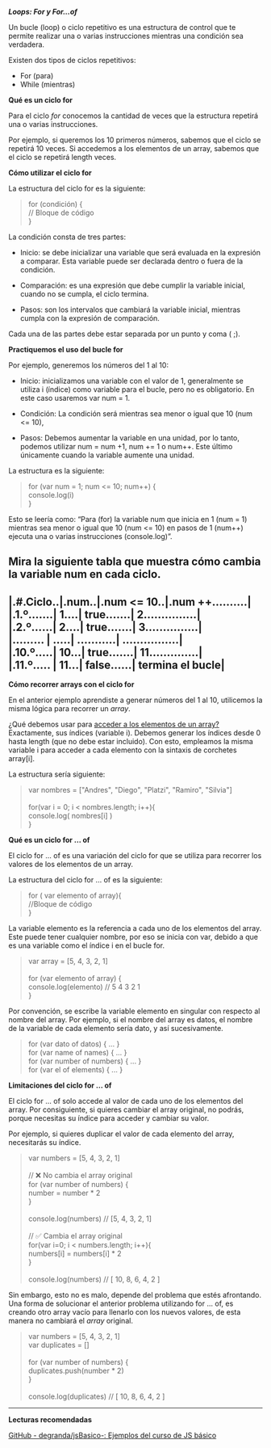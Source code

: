 ***Loops: For y For...of***

Un bucle (loop) o ciclo repetitivo es una estructura de control que te permite realizar una o varias instrucciones mientras una condición sea verdadera.

Existen dos tipos de ciclos repetitivos:

- For (para)
- While (mientras)

**Qué es un ciclo for**

Para el ciclo *for* conocemos la cantidad de veces que la estructura repetirá una o varias instrucciones.

Por ejemplo, si queremos los 10 primeros números, sabemos que el ciclo se repetirá 10 veces. Si accedemos a los elementos de un array, sabemos que el ciclo se repetirá length veces.

**Cómo utilizar el ciclo for**

La estructura del ciclo for es la siguiente:

>for (condición) { <br>
> // Bloque de código <br>
>} <br>

La condición consta de tres partes:

- Inicio: se debe inicializar una variable que será evaluada en la expresión a comparar. Esta variable puede ser declarada dentro o fuera de la condición.

- Comparación: es una expresión que debe cumplir la variable inicial, cuando no se cumpla, el ciclo termina.

- Pasos: son los intervalos que cambiará la variable inicial, mientras cumpla con la expresión de comparación.

Cada una de las partes debe estar separada por un punto y coma ( ;).

**Practiquemos el uso del bucle for**

Por ejemplo, generemos los números del 1 al 10:

- Inicio: inicializamos una variable con el valor de 1, generalmente se utiliza i (índice) como variable para el bucle, pero no es obligatorio. En este caso usaremos var num = 1.

- Condición: La condición será mientras sea menor o igual que 10 (num <= 10),
- Pasos: Debemos aumentar la variable en una unidad, por lo tanto, podemos utilizar num = num +1, num += 1 o num++. Este último únicamente cuando la variable aumente una unidad.

La estructura es la siguiente:

>for (var num = 1; num <= 10; num++) { <br>
> console.log(i) <br>
>} <br>

Esto se leería como: “Para (for) la variable num que inicia en 1 (num = 1) mientras sea menor o igual que 10 (num <= 10) en pasos de 1 (num++) ejecuta una o varias instrucciones (console.log)”.

Mira la siguiente tabla que muestra cómo cambia la variable num en cada ciclo.
---------------------------------------------------------------------

|.#.Ciclo..|.num..|.num <= 10..|.num ++..........|<br>
|.1.º.......| 1....| true.......| 2...............|<br>
|.2.º......| 2....| true.......| 3...............|<br>
|......... | .....| ...........| ................|<br>
|.10.º.....| 10...| true.......| 11..............|<br>
|.11.º..... | 11...| false......| termina el bucle|<br>
---------------------------------------------------------------------


**Cómo recorrer arrays con el ciclo for**

En el anterior ejemplo aprendiste a generar números del 1 al 10, utilicemos la misma lógica para recorrer un *array*.

¿Qué debemos usar para [acceder a los elementos de un array?](https://platzi.com/clases/1814-basico-javascript/26303-arrays/) Exactamente, sus índices (variable i). Debemos generar los índices desde 0 hasta length (que no debe estar incluido). Con esto, empleamos la misma variable i para acceder a cada elemento con la sintaxis de corchetes array[i].

La estructura sería siguiente:

>var nombres = ["Andres", "Diego", "Platzi", "Ramiro", "Silvia"] <br>
> <br>
>for(var i = 0; i < nombres.length; i++){ <br>
> console.log( nombres[i] ) <br>
>} <br>

**Qué es un ciclo for … of**

El ciclo for ... of es una variación del ciclo for que se utiliza para recorrer los valores de los elementos de un array.

La estructura del ciclo for ... of es la siguiente:

>for ( var elemento of array){ <br>
>    //Bloque de código <br>
>} <br>

La variable elemento es la referencia a cada uno de los elementos del array. Este puede tener cualquier nombre, por eso se inicia con var, debido a que es una variable como el índice i en el bucle for.

>var array = [5, 4, 3, 2, 1] <br>
> <br>
>for (var elemento of array) { <br>
> console.log(elemento) // 5 4 3 2 1 <br>
>} <br>

Por convención, se escribe la variable elemento en singular con respecto al nombre del array. Por ejemplo, si el nombre del array es datos, el nombre de la variable de cada elemento sería dato, y así sucesivamente.

>for (var dato of datos) { ... } <br> 
>for (var name of names) { ... } <br>
>for (var number of numbers) { ... } <br>
>for (var el of elements) { ... } <br>

**Limitaciones del ciclo for … of**

El ciclo for ... of solo accede al valor de cada uno de los elementos del array. Por consiguiente, si quieres cambiar el array original, no podrás, porque necesitas su índice para acceder y cambiar su valor.

Por ejemplo, si quieres duplicar el valor de cada elemento del array, necesitarás su índice.

>var numbers = [5, 4, 3, 2, 1] <br>
> <br>
>// ❌ No cambia el array original <br>
>for (var number of numbers) { <br>
> number = number * 2 <br>
>} <br>
> <br>
>console.log(numbers) // [5, 4, 3, 2, 1] <br>
> <br>
>// ✅ Cambia el array original <br>
>for(var i=0; i < numbers.length; i++){ <br>
> numbers[i] = numbers[i] * 2 <br>
>} <br>
> <br>
>console.log(numbers) // [ 10, 8, 6, 4, 2 ] <br>

Sin embargo, esto no es malo, depende del problema que estés afrontando. Una forma de solucionar el anterior problema utilizando for ... of, es creando otro array vacío para llenarlo con los nuevos valores, de esta manera no cambiará el *array* original.

>var numbers = [5, 4, 3, 2, 1] <br>
>var duplicates = [] <br>
> <br>
>for (var number of numbers) { <br>
> duplicates.push(number * 2) <br>
>} <br>
> <br>
>console.log(duplicates) // [ 10, 8, 6, 4, 2 ] <br>

----------------------------------------------------------------
**Lecturas recomendadas**

[GitHub - degranda/jsBasico-: Ejemplos del curso de JS básico](https://github.com/degranda/jsBasico)
